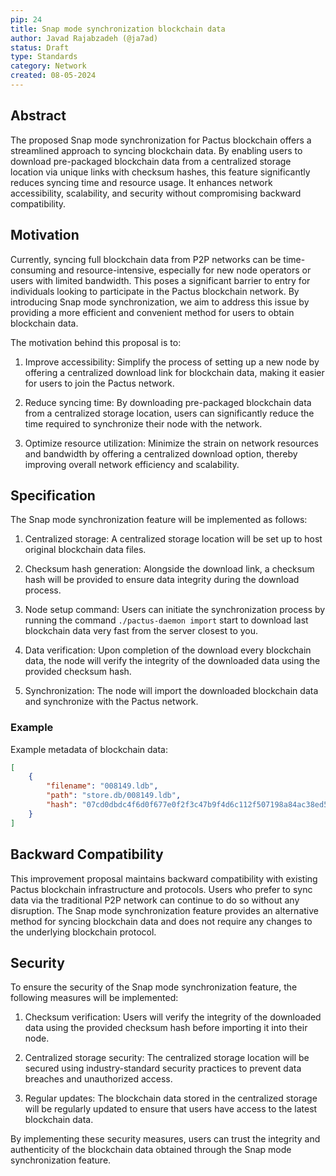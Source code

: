 ```yaml
---
pip: 24
title: Snap mode synchronization blockchain data
author: Javad Rajabzadeh (@ja7ad)
status: Draft
type: Standards
category: Network
created: 08-05-2024
---
```


## Abstract

The proposed Snap mode synchronization for Pactus blockchain offers a streamlined approach to syncing blockchain data. By enabling users to download pre-packaged blockchain data from a centralized storage location via unique links with checksum hashes, this feature significantly reduces syncing time and resource usage. It enhances network accessibility, scalability, and security without compromising backward compatibility.

## Motivation

Currently, syncing full blockchain data from P2P networks can be time-consuming and resource-intensive, especially for new node operators or users with limited bandwidth. This poses a significant barrier to entry for individuals looking to participate in the Pactus blockchain network. By introducing Snap mode synchronization, we aim to address this issue by providing a more efficient and convenient method for users to obtain blockchain data.

The motivation behind this proposal is to:

1. Improve accessibility: Simplify the process of setting up a new node by offering a centralized download link for blockchain data, making it easier for users to join the Pactus network.

2. Reduce syncing time: By downloading pre-packaged blockchain data from a centralized storage location, users can significantly reduce the time required to synchronize their node with the network.

3. Optimize resource utilization: Minimize the strain on network resources and bandwidth by offering a centralized download option, thereby improving overall network efficiency and scalability.

## Specification

The Snap mode synchronization feature will be implemented as follows:

1. Centralized storage: A centralized storage location will be set up to host original blockchain data files.

2. Checksum hash generation: Alongside the download link, a checksum hash will be provided to ensure data integrity during the download process.

3. Node setup command: Users can initiate the synchronization process by running the command `./pactus-daemon import` start to download last blockchain data very fast from the server closest to you.

4. Data verification: Upon completion of the download every blockchain data, the node will verify the integrity of the downloaded data using the provided checksum hash.

5. Synchronization: The node will import the downloaded blockchain data and synchronize with the Pactus network.

### Example

Example metadata of blockchain data:

```json
[
    {
        "filename": "008149.ldb",
        "path": "store.db/008149.ldb",
        "hash": "07cd0dbdc4f6d0f677e0f2f3c47b9f4d6c112f507198a84ac38ed5389f5de0b2"
    }
]
```

## Backward Compatibility

This improvement proposal maintains backward compatibility with existing Pactus blockchain infrastructure and protocols. Users who prefer to sync data via the traditional P2P network can continue to do so without any disruption. The Snap mode synchronization feature provides an alternative method for syncing blockchain data and does not require any changes to the underlying blockchain protocol.

## Security

To ensure the security of the Snap mode synchronization feature, the following measures will be implemented:

1. Checksum verification: Users will verify the integrity of the downloaded data using the provided checksum hash before importing it into their node.

2. Centralized storage security: The centralized storage location will be secured using industry-standard security practices to prevent data breaches and unauthorized access.

3. Regular updates: The blockchain data stored in the centralized storage will be regularly updated to ensure that users have access to the latest blockchain data.


By implementing these security measures, users can trust the integrity and authenticity of the blockchain data obtained through the Snap mode synchronization feature.
